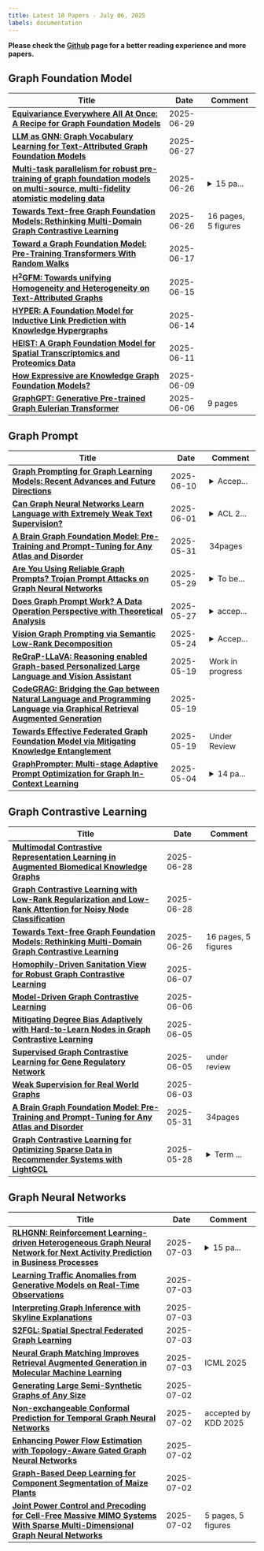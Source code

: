 ```yaml
---
title: Latest 10 Papers - July 06, 2025
labels: documentation
---
```

**Please check the [Github](https://github.com/yqhuang722/DailyArxiv) page for a better reading experience and more papers.**

## Graph Foundation Model
| **Title** | **Date** | **Comment** |
| --- | --- | --- |
| **[Equivariance Everywhere All At Once: A Recipe for Graph Foundation Models](http://arxiv.org/abs/2506.14291v2)** | 2025-06-29 |  |
| **[LLM as GNN: Graph Vocabulary Learning for Text-Attributed Graph Foundation Models](http://arxiv.org/abs/2503.03313v2)** | 2025-06-27 |  |
| **[Multi-task parallelism for robust pre-training of graph foundation models on multi-source, multi-fidelity atomistic modeling data](http://arxiv.org/abs/2506.21788v1)** | 2025-06-26 | <details><summary>15 pa...</summary><p>15 pages, 4 figures, 2 tables</p></details> |
| **[Towards Text-free Graph Foundation Models: Rethinking Multi-Domain Graph Contrastive Learning](http://arxiv.org/abs/2506.22510v1)** | 2025-06-26 | 16 pages, 5 figures |
| **[Toward a Graph Foundation Model: Pre-Training Transformers With Random Walks](http://arxiv.org/abs/2506.14098v1)** | 2025-06-17 |  |
| **[H$^2$GFM: Towards unifying Homogeneity and Heterogeneity on Text-Attributed Graphs](http://arxiv.org/abs/2506.08298v2)** | 2025-06-15 |  |
| **[HYPER: A Foundation Model for Inductive Link Prediction with Knowledge Hypergraphs](http://arxiv.org/abs/2506.12362v1)** | 2025-06-14 |  |
| **[HEIST: A Graph Foundation Model for Spatial Transcriptomics and Proteomics Data](http://arxiv.org/abs/2506.11152v1)** | 2025-06-11 |  |
| **[How Expressive are Knowledge Graph Foundation Models?](http://arxiv.org/abs/2502.13339v2)** | 2025-06-09 |  |
| **[GraphGPT: Generative Pre-trained Graph Eulerian Transformer](http://arxiv.org/abs/2401.00529v3)** | 2025-06-06 | 9 pages |

## Graph Prompt
| **Title** | **Date** | **Comment** |
| --- | --- | --- |
| **[Graph Prompting for Graph Learning Models: Recent Advances and Future Directions](http://arxiv.org/abs/2506.08326v1)** | 2025-06-10 | <details><summary>Accep...</summary><p>Accepted by KDD 2025 Tutorial/Survey Track</p></details> |
| **[Can Graph Neural Networks Learn Language with Extremely Weak Text Supervision?](http://arxiv.org/abs/2412.08174v3)** | 2025-06-01 | <details><summary>ACL 2...</summary><p>ACL 2025 Main Conference, 27 pages</p></details> |
| **[A Brain Graph Foundation Model: Pre-Training and Prompt-Tuning for Any Atlas and Disorder](http://arxiv.org/abs/2506.02044v1)** | 2025-05-31 | 34pages |
| **[Are You Using Reliable Graph Prompts? Trojan Prompt Attacks on Graph Neural Networks](http://arxiv.org/abs/2410.13974v2)** | 2025-05-29 | <details><summary>To be...</summary><p>To be appeared in KDD 2025</p></details> |
| **[Does Graph Prompt Work? A Data Operation Perspective with Theoretical Analysis](http://arxiv.org/abs/2410.01635v2)** | 2025-05-27 | <details><summary>accep...</summary><p>accepted by ICML 2025</p></details> |
| **[Vision Graph Prompting via Semantic Low-Rank Decomposition](http://arxiv.org/abs/2505.04121v2)** | 2025-05-24 | <details><summary>Accep...</summary><p>Accepted by ICML 2025</p></details> |
| **[ReGraP-LLaVA: Reasoning enabled Graph-based Personalized Large Language and Vision Assistant](http://arxiv.org/abs/2505.03654v2)** | 2025-05-19 | Work in progress |
| **[CodeGRAG: Bridging the Gap between Natural Language and Programming Language via Graphical Retrieval Augmented Generation](http://arxiv.org/abs/2405.02355v4)** | 2025-05-19 |  |
| **[Towards Effective Federated Graph Foundation Model via Mitigating Knowledge Entanglement](http://arxiv.org/abs/2505.12684v1)** | 2025-05-19 | Under Review |
| **[GraphPrompter: Multi-stage Adaptive Prompt Optimization for Graph In-Context Learning](http://arxiv.org/abs/2505.02027v1)** | 2025-05-04 | <details><summary>14 pa...</summary><p>14 pages. IEEE International Conference on Data Engineering (ICDE'2025), accepted</p></details> |

## Graph Contrastive Learning
| **Title** | **Date** | **Comment** |
| --- | --- | --- |
| **[Multimodal Contrastive Representation Learning in Augmented Biomedical Knowledge Graphs](http://arxiv.org/abs/2501.01644v2)** | 2025-06-28 |  |
| **[Graph Contrastive Learning with Low-Rank Regularization and Low-Rank Attention for Noisy Node Classification](http://arxiv.org/abs/2402.09600v2)** | 2025-06-28 |  |
| **[Towards Text-free Graph Foundation Models: Rethinking Multi-Domain Graph Contrastive Learning](http://arxiv.org/abs/2506.22510v1)** | 2025-06-26 | 16 pages, 5 figures |
| **[Homophily-Driven Sanitation View for Robust Graph Contrastive Learning](http://arxiv.org/abs/2307.12555v2)** | 2025-06-07 |  |
| **[Model-Driven Graph Contrastive Learning](http://arxiv.org/abs/2506.06212v1)** | 2025-06-06 |  |
| **[Mitigating Degree Bias Adaptively with Hard-to-Learn Nodes in Graph Contrastive Learning](http://arxiv.org/abs/2506.05214v1)** | 2025-06-05 |  |
| **[Supervised Graph Contrastive Learning for Gene Regulatory Network](http://arxiv.org/abs/2505.17786v2)** | 2025-06-05 | under review |
| **[Weak Supervision for Real World Graphs](http://arxiv.org/abs/2506.02451v1)** | 2025-06-03 |  |
| **[A Brain Graph Foundation Model: Pre-Training and Prompt-Tuning for Any Atlas and Disorder](http://arxiv.org/abs/2506.02044v1)** | 2025-05-31 | 34pages |
| **[Graph Contrastive Learning for Optimizing Sparse Data in Recommender Systems with LightGCL](http://arxiv.org/abs/2506.00048v1)** | 2025-05-28 | <details><summary>Term ...</summary><p>Term Paper, Machine Learning with Graphs, North Carolina State University</p></details> |

## Graph Neural Networks
| **Title** | **Date** | **Comment** |
| --- | --- | --- |
| **[RLHGNN: Reinforcement Learning-driven Heterogeneous Graph Neural Network for Next Activity Prediction in Business Processes](http://arxiv.org/abs/2507.02690v1)** | 2025-07-03 | <details><summary>15 pa...</summary><p>15 pages, 7 figures. Business process prediction using reinforcement learning and heterogeneous graph neural networks</p></details> |
| **[Learning Traffic Anomalies from Generative Models on Real-Time Observations](http://arxiv.org/abs/2502.01391v3)** | 2025-07-03 |  |
| **[Interpreting Graph Inference with Skyline Explanations](http://arxiv.org/abs/2505.07635v2)** | 2025-07-03 |  |
| **[S2FGL: Spatial Spectral Federated Graph Learning](http://arxiv.org/abs/2507.02409v1)** | 2025-07-03 |  |
| **[Neural Graph Matching Improves Retrieval Augmented Generation in Molecular Machine Learning](http://arxiv.org/abs/2502.17874v2)** | 2025-07-03 | ICML 2025 |
| **[Generating Large Semi-Synthetic Graphs of Any Size](http://arxiv.org/abs/2507.02166v1)** | 2025-07-02 |  |
| **[Non-exchangeable Conformal Prediction for Temporal Graph Neural Networks](http://arxiv.org/abs/2507.02151v1)** | 2025-07-02 | accepted by KDD 2025 |
| **[Enhancing Power Flow Estimation with Topology-Aware Gated Graph Neural Networks](http://arxiv.org/abs/2507.02078v1)** | 2025-07-02 |  |
| **[Graph-Based Deep Learning for Component Segmentation of Maize Plants](http://arxiv.org/abs/2507.00182v2)** | 2025-07-02 |  |
| **[Joint Power Control and Precoding for Cell-Free Massive MIMO Systems With Sparse Multi-Dimensional Graph Neural Networks](http://arxiv.org/abs/2507.01876v1)** | 2025-07-02 | 5 pages, 5 figures |

